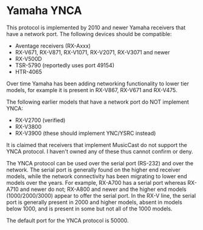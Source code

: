 # Yamaha YNCA

This protocol is implemented by 2010 and newer Yamaha receivers that have a
network port. The following devices should be compatible:

- Aventage receivers (RX-Axxx)
- RX-V671, RX-V871, RX-V1071, RX-V2071, RX-V3071 and newer
- RX-V500D
- TSR-5790 (reportedly uses port 49154)
- HTR-4065

Over time Yamaha has been adding networking functionality
to lower tier models, for example it is present in RX-V867, RX-V671 and RX-V475.

The following earlier models that have a network port do NOT implement YNCA:

- RX-V2700 (verified)
- RX-V3800
- RX-V3900 (these should implement YNC/YSRC instead)

It is claimed that receivers that implement MusicCast do not support the
YNCA protocol. I haven't owned any of these thus cannot confirm or deny.

The YNCA protocol can be used over the serial port (RS-232) and over the
network. The serial port is generally found on the higher end receiver
models, while the network connectivity has been migrating to lower end
models over the years. For example, RX-A700 has a serial port whereas
RX-A710 and newer do not; RX-A800 and newer and the higher end models
(1000/2000/3000) appear to offer the serial port. In the RX-V line, the
serial port is generally present in 2000 and higher models, absent in
models below 1000, and is present in some but not all of the 1000 models.

The default port for the YNCA protocol is 50000.
